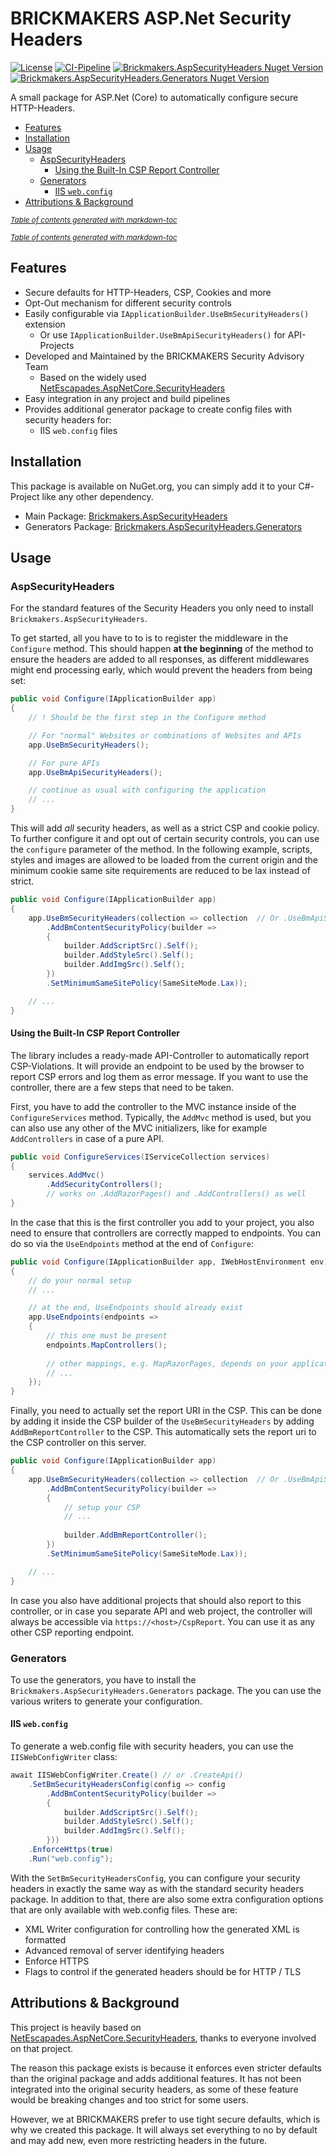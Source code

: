 # BRICKMAKERS ASP.Net Security Headers

[![License](https://img.shields.io/github/license/BrickmakersGmbH/AspSecurityHeaders)](https://github.com/BrickmakersGmbH/AspSecurityHeaders/blob/main/LICENSE.txt)
[![CI-Pipeline](https://github.com/BrickmakersGmbH/AspSecurityHeaders/actions/workflows/ci.yml/badge.svg)](https://github.com/BrickmakersGmbH/AspSecurityHeaders/actions/workflows/ci.yml)
[![Brickmakers.AspSecurityHeaders Nuget Version](https://img.shields.io/nuget/v/Brickmakers.AspSecurityHeaders?label=Brickmakers.AspSecurityHeaders)](https://www.nuget.org/packages/Brickmakers.AspSecurityHeaders)
[![Brickmakers.AspSecurityHeaders.Generators Nuget Version](https://img.shields.io/nuget/v/Brickmakers.AspSecurityHeaders.Generators?label=Brickmakers.AspSecurityHeaders.Generators)](https://www.nuget.org/packages/Brickmakers.AspSecurityHeaders.Generators)

A small package for ASP.Net (Core) to automatically configure secure HTTP-Headers.

- [Features](#features)
- [Installation](#installation)
- [Usage](#usage)
    * [AspSecurityHeaders](#aspsecurityheaders)
        + [Using the Built-In CSP Report Controller](#using-the-built-in-csp-report-controller)
    * [Generators](#generators)
        + [IIS `web.config`](#iis--webconfig-)
- [Attributions & Background](#attributions---background)

<small><i><a href='http://ecotrust-canada.github.io/markdown-toc/'>Table of contents generated with
markdown-toc</a></i></small>

<small><i><a href='http://ecotrust-canada.github.io/markdown-toc/'>Table of contents generated with
markdown-toc</a></i></small>

## Features

- Secure defaults for HTTP-Headers, CSP, Cookies and more
- Opt-Out mechanism for different security controls
- Easily configurable via `IApplicationBuilder.UseBmSecurityHeaders()` extension
    - Or use `IApplicationBuilder.UseBmApiSecurityHeaders()` for API-Projects
- Developed and Maintained by the BRICKMAKERS Security Advisory Team
    - Based on the widely
      used [NetEscapades.AspNetCore.SecurityHeaders](https://github.com/andrewlock/NetEscapades.AspNetCore.SecurityHeaders)
- Easy integration in any project and build pipelines
- Provides additional generator package to create config files with security headers for:
    - IIS `web.config` files

## Installation

This package is available on NuGet.org, you can simply add it to your C#-Project like any other dependency.

- Main Package: [Brickmakers.AspSecurityHeaders](https://www.nuget.org/packages/Brickmakers.AspSecurityHeaders/)
- Generators
  Package: [Brickmakers.AspSecurityHeaders.Generators](https://www.nuget.org/packages/Brickmakers.AspSecurityHeaders.Generators/)

## Usage

### AspSecurityHeaders

For the standard features of the Security Headers you only need to install `Brickmakers.AspSecurityHeaders`.

To get started, all you have to to is to register the middleware in the `Configure` method. This should happen **at the
beginning** of the method to ensure the headers are added to all responses, as different middlewares might end
processing early, which would prevent the headers from being set:

```.cs
public void Configure(IApplicationBuilder app)
{
    // ! Should be the first step in the Configure method

    // For "normal" Websites or combinations of Websites and APIs
    app.UseBmSecurityHeaders();

    // For pure APIs
    app.UseBmApiSecurityHeaders();

    // continue as usual with configuring the application
    // ...
}
```

This will add *all* security headers, as well as a strict CSP and cookie policy. To further configure it and opt out of
certain security controls, you can use the `configure` parameter of the method. In the following example, scripts,
styles and images are allowed to be loaded from the current origin and the minimum cookie same site requirements are
reduced to be lax instead of strict.

```.cs
public void Configure(IApplicationBuilder app)
{
    app.UseBmSecurityHeaders(collection => collection  // Or .UseBmApiSecurityHeaders for APIs
        .AddBmContentSecurityPolicy(builder =>
        {
            builder.AddScriptSrc().Self();
            builder.AddStyleSrc().Self();
            builder.AddImgSrc().Self();
        })
        .SetMinimumSameSitePolicy(SameSiteMode.Lax));

    // ...
}
```

#### Using the Built-In CSP Report Controller

The library includes a ready-made API-Controller to automatically report CSP-Violations. It will provide an endpoint to
be used by the browser to report CSP errors and log them as error message. If you want to use the controller, there are
a few steps that need to be taken.

First, you have to add the controller to the MVC instance inside of the `ConfigureServices` method. Typically,
the `AddMvc` method is used, but you can also use any other of the MVC initializers, like for example `AddControllers`
in case of a pure API.

```.cs
public void ConfigureServices(IServiceCollection services)
{
    services.AddMvc()
        .AddSecurityControllers();
        // works on .AddRazorPages() and .AddControllers() as well
}
```

In the case that this is the first controller you add to your project, you also need to ensure that controllers are
correctly mapped to endpoints. You can do so via the `UseEndpoints` method at the end of `Configure`:

```.cs
public void Configure(IApplicationBuilder app, IWebHostEnvironment env)
{
    // do your normal setup
    // ...

    // at the end, UseEndpoints should already exist
    app.UseEndpoints(endpoints =>
    {
        // this one must be present
        endpoints.MapControllers();
        
        // other mappings, e.g. MapRazorPages, depends on your application
        // ...
    });
}
```

Finally, you need to actually set the report URI in the CSP. This can be done by adding it inside the CSP builder of
the `UseBmSecurityHeaders` by adding `AddBmReportController` to the CSP. This automatically sets the report uri to the
CSP controller on this server.

```.cs
public void Configure(IApplicationBuilder app)
{
    app.UseBmSecurityHeaders(collection => collection  // Or .UseBmApiSecurityHeaders for APIs
        .AddBmContentSecurityPolicy(builder =>
        {
            // setup your CSP
            // ...
            
            builder.AddBmReportController();
        })
        .SetMinimumSameSitePolicy(SameSiteMode.Lax));

    // ...
}
```

In case you also have additional projects that should also report to this controller, or in case you separate API and
web project, the controller will always be accessible via `https://<host>/CspReport`. You can use it as any other CSP
reporting endpoint.

### Generators

To use the generators, you have to install the `Brickmakers.AspSecurityHeaders.Generators` package. The you can use the
various writers to generate your configuration.

#### IIS `web.config`

To generate a web.config file with security headers, you can use the `IISWebConfigWriter` class:

```.cs
await IISWebConfigWriter.Create() // or .CreateApi()
    .SetBmSecurityHeadersConfig(config => config
        .AddBmContentSecurityPolicy(builder =>
        {
            builder.AddScriptSrc().Self();
            builder.AddStyleSrc().Self();
            builder.AddImgSrc().Self();
        }))
    .EnforceHttps(true)
    .Run("web.config");
```

With the `SetBmSecurityHeadersConfig`, you can configure your security headers in exactly the same way as with the
standard security headers package. In addition to that, there are also some extra configuration options that are only
available with web.config files. These are:

- XML Writer configuration for controlling how the generated XML is formatted
- Advanced removal of server identifying headers
- Enforce HTTPS
- Flags to control if the generated headers should be for HTTP / TLS

## Attributions & Background

This project is heavily based
on [NetEscapades.AspNetCore.SecurityHeaders](https://github.com/andrewlock/NetEscapades.AspNetCore.SecurityHeaders),
thanks to everyone involved on that project.

The reason this package exists is because it enforces even stricter defaults than the original package and adds
additional features. It has not been integrated into the original security headers, as some of these feature would be
breaking changes and too strict for some users.

However, we at BRICKMAKERS prefer to use tight secure defaults, which is why we created this package. It will always set
everything to no by default and may add new, even more restricting headers in the future.
